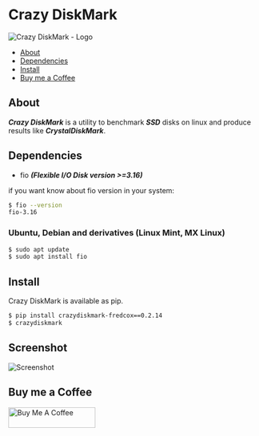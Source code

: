 # Crazy DiskMark

![Crazy DiskMark - Logo](https://raw.githubusercontent.com/fredcox/crazydiskmark/master/crazydiskmark/images/logo.png)

* [About](#about)
* [Dependencies](#dependencies)
* [Install](#install)
* [Buy me a Coffee](#buy-me-a-coffee)


## About

***Crazy DiskMark*** is a utility to benchmark ***SSD*** disks on linux and produce results like ***CrystalDiskMark***.

## Dependencies

- fio ***(Flexible I/O Disk version >=3.16)***

if you want know about fio version in your system:

```bash
$ fio --version
fio-3.16
``` 

### Ubuntu, Debian and derivatives (Linux Mint, MX Linux)
```bash
$ sudo apt update
$ sudo apt install fio
```

## Install

Crazy DiskMark is available as pip.  

```bash
$ pip install crazydiskmark-fredcox==0.2.14
$ crazydiskmark
```

## Screenshot

![Screenshot](https://raw.githubusercontent.com/fredcox/crazydiskmark/master/crazydiskmark/images/screenshot.png)

## Buy me a Coffee

<a href="https://www.buymeacoffee.com/fredcox" target="_blank"><img src="https://cdn.buymeacoffee.com/buttons/default-orange.png" alt="Buy Me A Coffee" height="41" width="174"></a>

